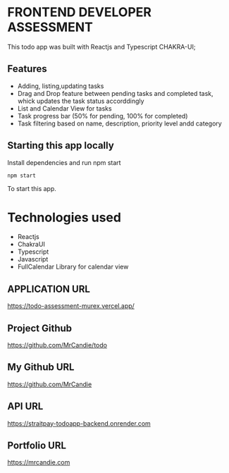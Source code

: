 # FRONTEND DEVELOPER ASSESSMENT

This todo app was built with Reactjs and Typescript CHAKRA-UI;

## Features

- Adding, listing,updating tasks
- Drag and Drop feature between pending tasks and completed task, whick updates the task status accorddingly
- List and Calendar View for tasks
- Task progress bar (50% for pending, 100% for completed)
- Task filtering based on name, description, priority level andd category

## Starting this app locally

Install dependencies and run npm start

```js
npm start
```

To start this app.

# Technologies used

- Reactjs
- ChakraUI
- Typescript
- Javascript
- FullCalendar Library for calendar view

## APPLICATION URL

https://todo-assessment-murex.vercel.app/

## Project Github

https://github.com/MrCandie/todo

## My Github URL

https://github.com/MrCandie

## API URL

https://straitpay-todoapp-backend.onrender.com

## Portfolio URL

https://mrcandie.com
